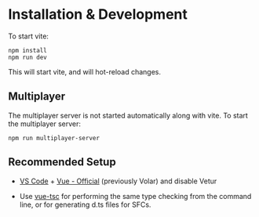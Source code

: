 # Installation & Development

To start vite:

```
npm install
npm run dev
```

This will start vite, and will hot-reload changes.

## Multiplayer

The multiplayer server is not started automatically along with vite. To start the multiplayer server:

```
npm run multiplayer-server
```

## Recommended Setup

- [VS Code](https://code.visualstudio.com/) + [Vue - Official](https://marketplace.visualstudio.com/items?itemName=Vue.volar) (previously Volar) and disable Vetur

- Use [vue-tsc](https://github.com/vuejs/language-tools/tree/master/packages/tsc) for performing the same type checking from the command line, or for generating d.ts files for SFCs.
